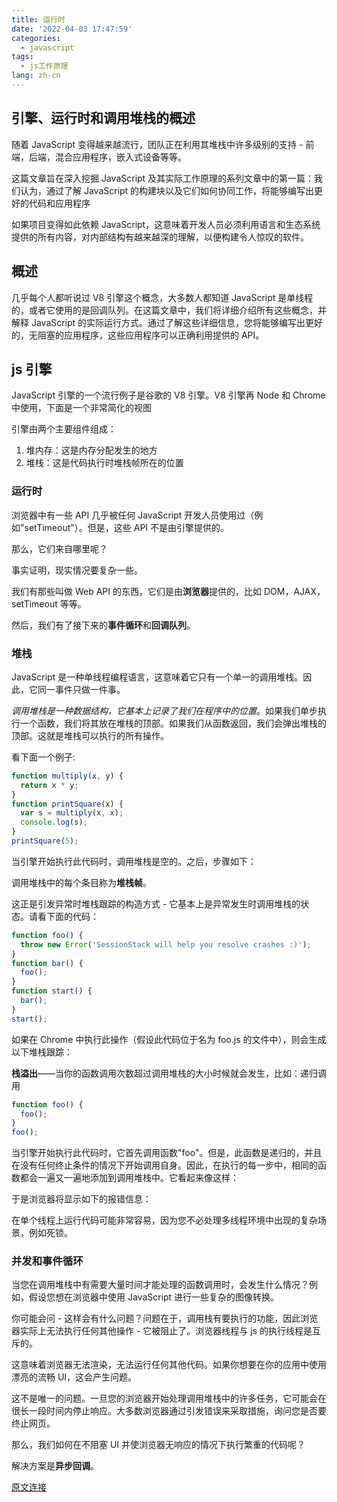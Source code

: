 ```yaml
---
title: 运行时
date: '2022-04-03 17:47:59'
categories:
  - javascript
tags:
  - js工作原理
lang: zh-cn
---
```


## 引擎、运行时和调用堆栈的概述

随着 JavaScript 变得越来越流行，团队正在利用其堆栈中许多级别的支持 - 前端，后端，混合应用程序，嵌入式设备等等。

这篇文章旨在深入挖掘 JavaScript 及其实际工作原理的系列文章中的第一篇：我们认为，通过了解 JavaScript 的构建块以及它们如何协同工作，将能够编写出更好的代码和应用程序

如果项目变得如此依赖 JavaScript，这意味着开发人员必须利用语言和生态系统提供的所有内容，对内部结构有越来越深的理解，以便构建令人惊叹的软件。

## 概述

几乎每个人都听说过 V8 引擎这个概念，大多数人都知道 JavaScript 是单线程的，或者它使用的是回调队列。在这篇文章中，我们将详细介绍所有这些概念，并解释 JavaScript 的实际运行方式。通过了解这些详细信息，您将能够编写出更好的，无阻塞的应用程序，这些应用程序可以正确利用提供的 API。

## js 引擎

JavaScript 引擎的一个流行例子是谷歌的 V8 引擎。V8 引擎再 Node 和 Chrome 中使用，下面是一个非常简化的视图

<!-- more -->

<c-img src="https://miro.medium.com/max/1400/1*OnH_DlbNAPvB9KLxUCyMsA.png" />

引擎由两个主要组件组成：

1. 堆内存：这是内存分配发生的地方
2. 堆栈：这是代码执行时堆栈帧所在的位置

### 运行时

浏览器中有一些 API 几乎被任何 JavaScript 开发人员使用过（例如"setTimeout"）。但是，这些 API 不是由引擎提供的。

那么，它们来自哪里呢？

事实证明，现实情况要复杂一些。

<c-img src='https://miro.medium.com/max/1400/1*4lHHyfEhVB0LnQ3HlhSs8g.png' />

我们有那些叫做 Web API 的东西，它们是由**浏览器**提供的，比如 DOM，AJAX，setTimeout 等等。

然后，我们有了接下来的**事件循环**和**回调队列**。

### 堆栈

JavaScript 是一种单线程编程语言，这意味着它只有一个单一的调用堆栈。因此，它同一事件只做一件事。

_调用堆栈是一种数据结构，它基本上记录了我们在程序中的位置_。如果我们单步执行一个函数，我们将其放在堆栈的顶部。如果我们从函数返回，我们会弹出堆栈的顶部。这就是堆栈可以执行的所有操作。

看下面一个例子:

```js
function multiply(x, y) {
  return x * y;
}
function printSquare(x) {
  var s = multiply(x, x);
  console.log(s);
}
printSquare(5);
```

当引擎开始执行此代码时，调用堆栈是空的。之后，步骤如下：

<c-img src="https://miro.medium.com/max/1400/1*Yp1KOt_UJ47HChmS9y7KXw.png" />

调用堆栈中的每个条目称为**堆栈帧**。

这正是引发异常时堆栈跟踪的构造方式 - 它基本上是异常发生时调用堆栈的状态。请看下面的代码：

```js
function foo() {
  throw new Error('SessionStack will help you resolve crashes :)');
}
function bar() {
  foo();
}
function start() {
  bar();
}
start();
```

如果在 Chrome 中执行此操作（假设此代码位于名为 foo.js 的文件中），则会生成以下堆栈跟踪：

<c-img src="https://miro.medium.com/max/1014/1*T-W_ihvl-9rG4dn18kP3Qw.png" />

**栈溢出**——当你的函数调用次数超过调用堆栈的大小时候就会发生，比如：递归调用

```js
function foo() {
  foo();
}
foo();
```

当引擎开始执行此代码时，它首先调用函数"foo"。但是，此函数是递归的，并且在没有任何终止条件的情况下开始调用自身。因此，在执行的每一步中，相同的函数都会一遍又一遍地添加到调用堆栈中。它看起来像这样：

<c-img src="https://miro.medium.com/max/1400/1*AycFMDy9tlDmNoc5LXd9-g.png" />

于是浏览器将显示如下的报错信息：

<c-img src="https://miro.medium.com/max/772/1*e0nEd59RPKz9coyY8FX-uw.png" />

在单个线程上运行代码可能非常容易，因为您不必处理多线程环境中出现的复杂场景，例如死锁。

### 并发和事件循环

当您在调用堆栈中有需要大量时间才能处理的函数调用时，会发生什么情况？例如，假设您想在浏览器中使用 JavaScript 进行一些复杂的图像转换。

你可能会问 - 这样会有什么问题？问题在于，调用栈有要执行的功能，因此浏览器实际上无法执行任何其他操作 - 它被阻止了。浏览器线程与 js 的执行线程是互斥的。

这意味着浏览器无法渲染，无法运行任何其他代码。如果你想要在你的应用中使用漂亮的流畅 UI，这会产生问题。

这不是唯一的问题。一旦您的浏览器开始处理调用堆栈中的许多任务，它可能会在很长一段时间内停止响应。大多数浏览器通过引发错误来采取措施，询问您是否要终止网页。

<c-img src="https://miro.medium.com/max/924/1*WlMXK3rs_scqKTRV41au7g.jpeg" />

那么，我们如何在不阻塞 UI 并使浏览器无响应的情况下执行繁重的代码呢？

解决方案是**异步回调**。

[原文连接](https://blog.sessionstack.com/how-does-javascript-actually-work-part-1-b0bacc073cf)
